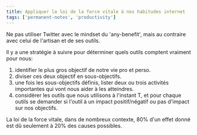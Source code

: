 ```yaml
---
title: Appliquer la loi de la force vitale à nos habitudes internet
tags: ['permanent-notes', 'productivity']
---
```


Ne pas utiliser Twitter avec le mindset du 'any-benefit', mais au contraire avec celui de l'artisan et de ses outils.

Il y a une stratégie à suivre pour déterminer quels outils comptent vraiment pour nous:
1. identifier le plus gros objectif de notre vie pro et perso.
2. diviser ces deux objectif en sous-objectifs.
3. une fois les sous-objectifs définis, lister deux ou trois activités importantes qui vont nous aider à les atteindres.
4. considèrer les outils que nous utilisons à l'instant T, et pour chaque outils se demander si l'outil à un impact positif/négatif ou pas d'impact sur nos objectifs. 

La loi de la force vitale, dans de nombreux contexte, 80% d'un effet donné est dû seulement à 20% des causes possibles.